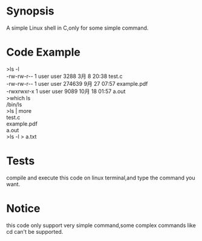 
# Synopsis

A simple Linux shell in C,only for some simple command.

# Code Example

<p>>ls -l <br>
-rw-rw-r-- 1 user user   3288  3月  8 20:38 test.c <br>
-rw-rw-r-- 1 user user 274639  9月 27 07:57 example.pdf <br>
-rwxrwxr-x 1 user user   9089 10月 18 01:57 a.out <br>
>which ls<br>
/bin/ls<br>
>ls | more<br>
test.c<br>
example.pdf<br>
a.out<br>
>ls -l > a.txt<br></p>

# Tests

compile and execute this code on linux terminal,and type the command you want.

# Notice

this code only support very simple command,some complex commands like cd can't be supported.
